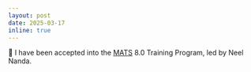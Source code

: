 ```yaml
---
layout: post
date: 2025-03-17
inline: true
---
```


🎉 I have been accepted into the [MATS](https://www.matsprogram.org/) 8.0 Training Program, led by Neel Nanda.


